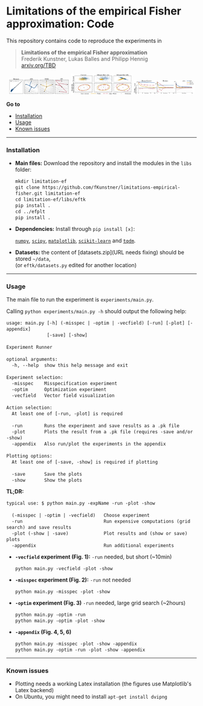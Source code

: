 # Limitations of the empirical Fisher approximation: Code

This repository contains code to reproduce the experiments in
> **Limitations of the empirical Fisher approximation**<br/>
> Frederik Kunstner, Lukas Balles and Philipp Hennig<br/>
> [arxiv.org/TBD](arxiv.org/TBD)

<p align="center">
<img src="img/vecfield.png" width="32%"/>
<img src="img/misspec.png" width="32%"/>
<img src="img/optim.png" width="32%"/>
</p>

**Go to**
* [Installation](#installation)
* [Usage](#usage)
* [Known issues](#known-issues)

---

### Installation 

* **Main files:** Download the repository and install the modules in the `libs` folder:

  ```
  mkdir limitation-ef
  git clone https://github.com/fKunstner/limitations-empirical-fisher.git limitation-ef
  cd limitation-ef/libs/eftk
  pip install .
  cd ../efplt
  pip install .
  ```

* **Dependencies:** Install through `pip install [x]`:

  [`numpy`](https://www.numpy.org), [`scipy`](https://scipy.org/), [`matplotlib`](https://matplotlib.org/),
  [`scikit-learn`](https://scikit-learn.org/stable/install.html)
  and [`tqdm`](https://github.com/tqdm/tqdm).

* **Datasets:** the content of [datasets.zip](URL needs fixing) should be stored `~/data`,<br/>
  (or `eftk/datasets.py` edited for another location)

---

### Usage

The main file to run the experiment is `experiments/main.py`.

Calling `python experiments/main.py -h` should output the following help:
```
usage: main.py [-h] (-misspec | -optim | -vecfield) [-run] [-plot] [-appendix]
               [-save] [-show]

Experiment Runner

optional arguments:
  -h, --help  show this help message and exit

Experiment selection:
  -misspec    Misspecification experiment
  -optim      Optimization experiment
  -vecfield   Vector field visualization

Action selection:
  At least one of [-run, -plot] is required

  -run        Runs the experiment and save results as a .pk file
  -plot       Plots the result from a .pk file (requires -save and/or -show)
  -appendix   Also run/plot the experiments in the appendix

Plotting options:
  At least one of [-save, -show] is required if plotting

  -save       Save the plots
  -show       Show the plots
```

**TL;DR:**
```
typical use: $ python main.py -expName -run -plot -show

  (-misspec | -optim | -vecfield)   Choose experiment
  -run                              Run expensive computations (grid search) and save results
  -plot (-show | -save)             Plot results and (show or save) plots
  -appendix                         Run additional experiments
```` 


* **`-vecfield` experiment (Fig. 1):** `-run` needed, but short (~10min)
  ```
  python main.py -vecfield -plot -show
  ```
* **`-misspec` experiment (Fig. 2):** `-run` not needed
  ```
  python main.py -misspec -plot -show
  ```
* **`-optim` experiment (Fig. 3)** `-run` needed, large grid search (~2hours)
  ```
  python main.py -optim -run
  python main.py -optim -plot -show
  ```
* **`-appendix` (Fig. 4, 5, 6)**
  ```
  python main.py -misspec -plot -show -appendix
  python main.py -optim -run -plot -show -appendix
  ```

---

### Known issues

* Plotting needs a working Latex installation (the figures use Matplotlib's Latex backend)
* On Ubuntu, you might need to install `apt-get install dvipng`
